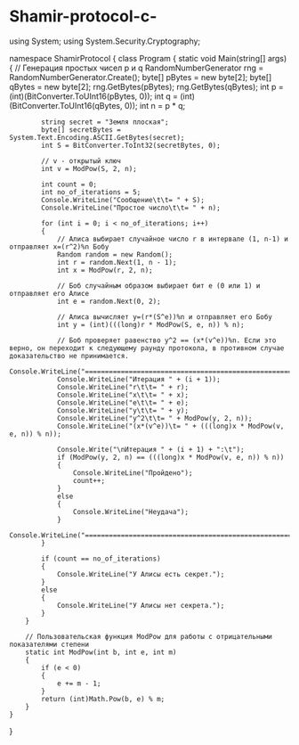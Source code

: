 # Shamir-protocol-c-

using System;
using System.Security.Cryptography;

namespace ShamirProtocol
{
    class Program
    {
        static void Main(string[] args)
        {
            // Генерация простых чисел p и q
            RandomNumberGenerator rng = RandomNumberGenerator.Create();
            byte[] pBytes = new byte[2];
            byte[] qBytes = new byte[2];
            rng.GetBytes(pBytes);
            rng.GetBytes(qBytes);
            int p = (int)(BitConverter.ToUInt16(pBytes, 0));
            int q = (int)(BitConverter.ToUInt16(qBytes, 0));
            int n = p * q;

            string secret = "Земля плоская";
            byte[] secretBytes = System.Text.Encoding.ASCII.GetBytes(secret);
            int S = BitConverter.ToInt32(secretBytes, 0);

            // v - открытый ключ
            int v = ModPow(S, 2, n);

            int count = 0;
            int no_of_iterations = 5;
            Console.WriteLine("Сообщение\t\t= " + S);
            Console.WriteLine("Простое число\t\t= " + n);

            for (int i = 0; i < no_of_iterations; i++)
            {
                // Алиса выбирает случайное число r в интервале (1, n-1) и отправляет x=(r^2)%n Бобу
                Random random = new Random();
                int r = random.Next(1, n - 1);
                int x = ModPow(r, 2, n);

                // Боб случайным образом выбирает бит e (0 или 1) и отправляет его Алисе
                int e = random.Next(0, 2);

                // Алиса вычисляет y=(r*(S^e))%n и отправляет его Бобу
                int y = (int)(((long)r * ModPow(S, e, n)) % n);

                // Боб проверяет равенство y^2 == (x*(v^e))%n. Если это верно, он переходит к следующему раунду протокола, в противном случае доказательство не принимается.
                Console.WriteLine("=====================================================");
                Console.WriteLine("Итерация " + (i + 1));
                Console.WriteLine("r\t\t= " + r);
                Console.WriteLine("x\t\t= " + x);
                Console.WriteLine("e\t\t= " + e);
                Console.WriteLine("y\t\t= " + y);
                Console.WriteLine("y^2\t\t= " + ModPow(y, 2, n));
                Console.WriteLine("(x*(v^e))\t= " + (((long)x * ModPow(v, e, n)) % n));

                Console.Write("\nИтерация " + (i + 1) + ":\t");
                if (ModPow(y, 2, n) == (((long)x * ModPow(v, e, n)) % n))
                {
                    Console.WriteLine("Пройдено");
                    count++;
                }
                else
                {
                    Console.WriteLine("Неудача");
                }
                Console.WriteLine("=====================================================");
            }

            if (count == no_of_iterations)
            {
                Console.WriteLine("У Алисы есть секрет.");
            }
            else
            {
                Console.WriteLine("У Алисы нет секрета.");
            }
        }

        // Пользовательская функция ModPow для работы с отрицательными показателями степени
        static int ModPow(int b, int e, int m)
        {
            if (e < 0)
            {
                e += m - 1;
            }
            return (int)Math.Pow(b, e) % m;
        }
    }
}
